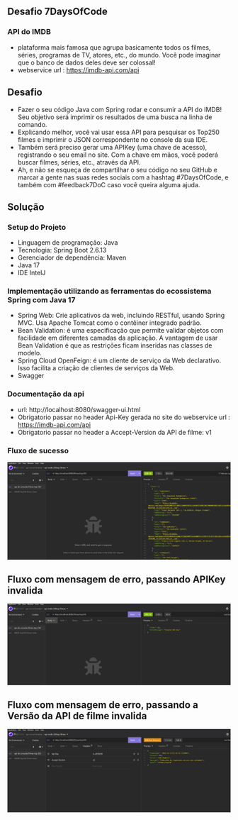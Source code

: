 ## Desafio 7DaysOfCode

### API do IMDB

* plataforma mais famosa que agrupa basicamente todos os filmes, séries, programas de TV, atores, etc., do mundo. Você pode imaginar que o banco de dados deles deve ser colossal!
* webservice url : https://imdb-api.com/api


## Desafio

* Fazer o seu código Java com Spring rodar e consumir a API do IMDB! Seu objetivo será imprimir os resultados de uma busca na linha de comando.
* Explicando melhor, você vai usar essa API para pesquisar os Top250 filmes e imprimir o JSON correspondente no console da sua IDE.
* Também será preciso gerar uma APIKey (uma chave de acesso), registrando o seu email no site. Com a chave em mãos, você poderá buscar filmes, séries, etc., através da API.
* Ah, e não se esqueça de compartilhar o seu código no seu GitHub e marcar a gente nas suas redes sociais com a hashtag #7DaysOfCode, e também com #feedback7DoC caso você queira alguma ajuda.

## Solução

### Setup do Projeto

* Linguagem de programação: Java
* Tecnologia: Spring Boot 2.6.13
* Gerenciador de dependência: Maven
* Java 17
* IDE IntelJ

### Implementação utilizando as ferramentas do ecossistema Spring com Java 17

* Spring Web: Crie aplicativos da web, incluindo RESTful, usando Spring MVC. Usa Apache Tomcat como o contêiner integrado padrão.
* Bean Validation: é uma especificação que permite validar objetos com facilidade em diferentes camadas da aplicação. A vantagem de usar Bean Validation é que as restrições ficam inseridas nas classes de modelo.
* Spring Cloud OpenFeign: é um cliente de serviço da Web declarativo. Isso facilita a criação de clientes de serviços da Web.
* Swagger

### Documentação da api
* url: http://localhost:8080/swagger-ui.html
* Obrigatorio passar no header Api-Key gerada no site do webservice url : https://imdb-api.com/api
* Obrigatorio passar no header a Accept-Version da API de filme: v1


### Fluxo de sucesso

![alter-text](./images/fluxo-sucesso.png)


## Fluxo com mensagem de erro, passando APIKey invalida

![alter-text](./images/fluxo-erro-api-key.png)

## Fluxo com mensagem de erro, passando a Versão da API de filme invalida
![](./images/fluxo-erro-version-invalida.png)
